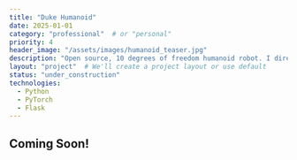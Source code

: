 ```yaml
---
title: "Duke Humanoid"
date: 2025-01-01
category: "professional"  # or "personal"
priority: 4
header_image: "/assets/images/humanoid_teaser.jpg"
description: "Open source, 10 degrees of freedom humanoid robot. I directed design of electrical and control systems."
layout: "project"  # We'll create a project layout or use default
status: "under_construction"
technologies:
  - Python
  - PyTorch
  - Flask
---
```


## Coming Soon!
